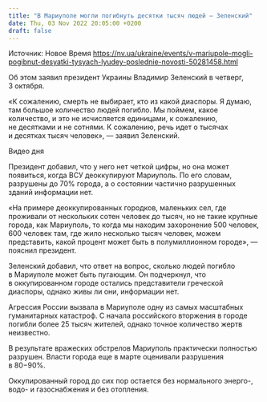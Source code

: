 ```yaml
---
title: "В Мариуполе могли погибнуть десятки тысяч людей — Зеленский"
date: Thu, 03 Nov 2022 20:05:00 +0200
draft: false
---
```

Источник: Новое Время https://nv.ua/ukraine/events/v-mariupole-mogli-pogibnut-desyatki-tysyach-lyudey-poslednie-novosti-50281458.html


 Об этом заявил президент Украины Владимир Зеленский в четверг, 3 октября.

«К сожалению, смерть не выбирает, кто из какой диаспоры. Я думаю, там большое количество людей погибло. Мы поймем, какое количество, и это не исчисляется единицами, к сожалению, не десятками и не сотнями. К сожалению, речь идет о тысячах и десятках тысяч человек», — заявил Зеленский.

 Видео дня   

Президент добавил, что у него нет четкой цифры, но она может появиться, когда ВСУ деоккупируют Мариуполь. По его словам, разрушены до 70% города, а о состоянии частично разрушенных зданий информации нет.

«На примере деоккупированных городков, маленьких сел, где проживали от нескольких сотен человек до тысяч, но не такие крупные города, как Мариуполь, то когда мы находим захоронение 500 человек, 600 человек там, где жило несколько тысяч человек, можем представить, какой процент может быть в полумиллионном городе», — пояснил президент.

Зеленский добавил, что ответ на вопрос, сколько людей погибло в Мариуполе может быть пугающим. Он подчеркнул, что в оккупированном городе остались представители греческой диаспоры, однако живы ли они, информации нет.

Агрессия России вызвала в Мариуполе одну из самых масштабных гуманитарных катастроф. С начала российского вторжения в городе погибли более 25 тысяч жителей, однако точное количество жертв неизвестно.

В результате вражеских обстрелов Мариуполь практически полностью разрушен. Власти города еще в марте оценивали разрушения в 80−90%.

Оккупированный город до сих пор остается без нормального энерго-, водо- и газоснабжения и без отопления.
